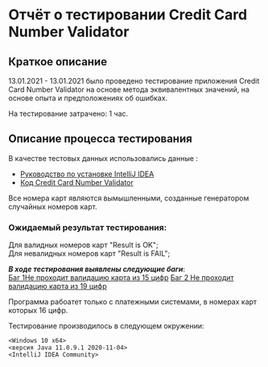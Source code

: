 # Отчёт о тестировании Credit Card Number Validator
## Краткое описание

13.01.2021 - 13.01.2021 было проведено тестирование приложения Credit Card Number Validator на основе метода эквивалентных значений, на основе опыта и предположениях об ошибках.

На тестирование затрачено: 1 час.


## Описание процесса тестирования

В качестве тестовых данных использовались данные :
* [Руководство по установке IntelliJ IDEA](https://github.com/netology-code/javaqa-homeworks/blob/master/intro/idea.md)
* [Код Credit Card Number Validator](https://github.com/netology-code/javaqa-code/blob/master/1.1_intro/hello-programming/src/Main.java)

Все номера карт являются вымышленными, созданные генератором случайных номеров карт.

### Ожидаемый результат тестирования:

Для валидных номеров карт "Result is OK";  
Для невалидных номеров карт "Result is FAIL";

***В ходе тестирования выявлены следующие баги***:  
[Баг 1Не проходит валидацию карта из 15 цифр](https://github.com/dimonioi4/jl1t2/issues/1#issue-785829109) 
[Баг 2 Не проходит валидацию карта из 19 цифр](https://github.com/dimonioi4/jl1t2/issues/2#issue-785832240)

Программа рабоатет только с платежными системами, в номерах карт которых 16 цифр.

Тестирование производилось в следующем окружении:

    <Windows 10 x64>
    <версия Java 11.0.9.1 2020-11-04>
    <IntelliJ IDEA Community>
   
